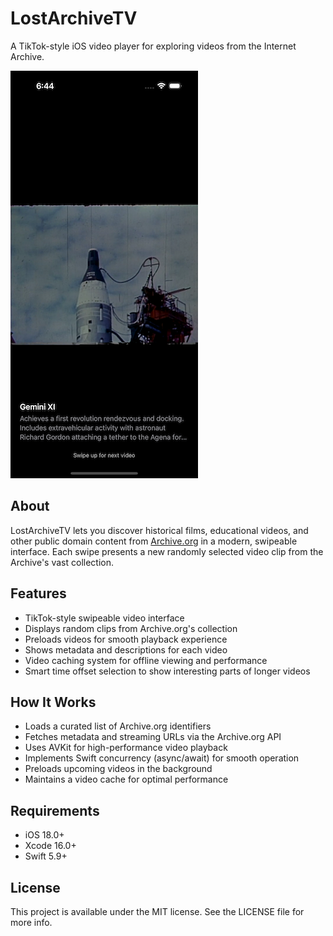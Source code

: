 # LostArchiveTV

A TikTok-style iOS video player for exploring videos from the Internet Archive.

![LostArchiveTV Screenshot](lost_archive_tv.png)

## About

LostArchiveTV lets you discover historical films, educational videos, and other public domain content from [Archive.org](https://archive.org) in a modern, swipeable interface. Each swipe presents a new randomly selected video clip from the Archive's vast collection.

## Features

- TikTok-style swipeable video interface
- Displays random clips from Archive.org's collection
- Preloads videos for smooth playback experience
- Shows metadata and descriptions for each video
- Video caching system for offline viewing and performance
- Smart time offset selection to show interesting parts of longer videos

## How It Works

- Loads a curated list of Archive.org identifiers
- Fetches metadata and streaming URLs via the Archive.org API
- Uses AVKit for high-performance video playback
- Implements Swift concurrency (async/await) for smooth operation
- Preloads upcoming videos in the background
- Maintains a video cache for optimal performance

## Requirements

- iOS 18.0+
- Xcode 16.0+
- Swift 5.9+

## License

This project is available under the MIT license. See the LICENSE file for more info.